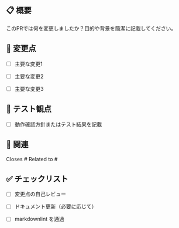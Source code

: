 ﻿## 📋 概要

このPRでは何を変更しましたか？目的や背景を簡潔に記載してください。

## 🔧 変更点

- [ ] 主要な変更1

- [ ] 主要な変更2

- [ ] 主要な変更3

## 🧪 テスト観点

- [ ] 動作確認方針またはテスト結果を記載

## 🔗 関連

Closes #
Related to #

## ✅ チェックリスト

- [ ] 変更点の自己レビュー

- [ ] ドキュメント更新（必要に応じて）

- [ ] markdownlint を通過

